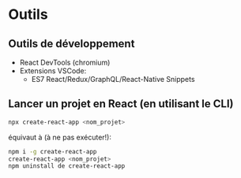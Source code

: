# Outils 

## Outils de développement 

+ React DevTools (chromium)
+ Extensions VSCode:
  + ES7 React/Redux/GraphQL/React-Native Snippets

## Lancer un projet en React (en utilisant le CLI)

```bash
npx create-react-app <nom_projet>
```

équivaut à (à ne pas exécuter!):

````bash
npm i -g create-react-app
create-react-app <nom_projet>
npm uninstall de create-react-app
````